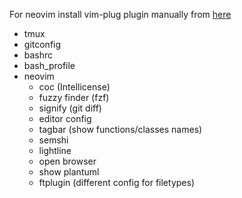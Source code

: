 For neovim install vim-plug plugin manually from [here](https://github.com/junegunn/vim-plug#unix-linux)

* tmux
* gitconfig
* bashrc
* bash_profile
* neovim
  * coc (Intellicense)
  * fuzzy finder (fzf)
  * signify (git diff)
  * editor config
  * tagbar (show functions/classes names)
  * semshi
  * lightline
  * open browser
  * show plantuml
  * ftplugin (different config for filetypes)
